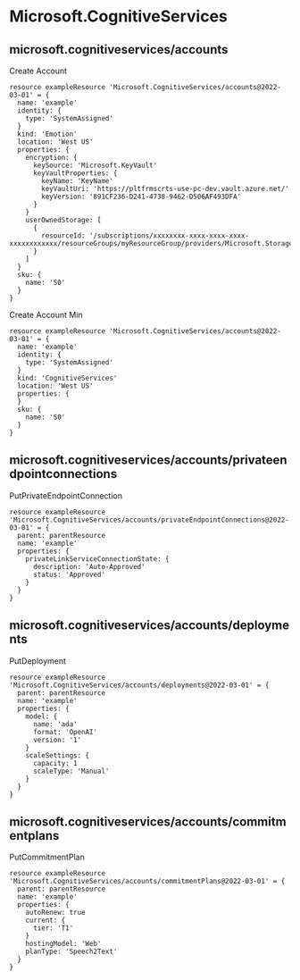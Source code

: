 # Microsoft.CognitiveServices

## microsoft.cognitiveservices/accounts

Create Account
```bicep
resource exampleResource 'Microsoft.CognitiveServices/accounts@2022-03-01' = {
  name: 'example'
  identity: {
    type: 'SystemAssigned'
  }
  kind: 'Emotion'
  location: 'West US'
  properties: {
    encryption: {
      keySource: 'Microsoft.KeyVault'
      keyVaultProperties: {
        keyName: 'KeyName'
        keyVaultUri: 'https://pltfrmscrts-use-pc-dev.vault.azure.net/'
        keyVersion: '891CF236-D241-4738-9462-D506AF493DFA'
      }
    }
    userOwnedStorage: [
      {
        resourceId: '/subscriptions/xxxxxxxx-xxxx-xxxx-xxxx-xxxxxxxxxxxx/resourceGroups/myResourceGroup/providers/Microsoft.Storage/storageAccounts/myStorageAccount'
      }
    ]
  }
  sku: {
    name: 'S0'
  }
}
```

Create Account Min
```bicep
resource exampleResource 'Microsoft.CognitiveServices/accounts@2022-03-01' = {
  name: 'example'
  identity: {
    type: 'SystemAssigned'
  }
  kind: 'CognitiveServices'
  location: 'West US'
  properties: {
  }
  sku: {
    name: 'S0'
  }
}
```

## microsoft.cognitiveservices/accounts/privateendpointconnections

PutPrivateEndpointConnection
```bicep
resource exampleResource 'Microsoft.CognitiveServices/accounts/privateEndpointConnections@2022-03-01' = {
  parent: parentResource 
  name: 'example'
  properties: {
    privateLinkServiceConnectionState: {
      description: 'Auto-Approved'
      status: 'Approved'
    }
  }
}
```

## microsoft.cognitiveservices/accounts/deployments

PutDeployment
```bicep
resource exampleResource 'Microsoft.CognitiveServices/accounts/deployments@2022-03-01' = {
  parent: parentResource 
  name: 'example'
  properties: {
    model: {
      name: 'ada'
      format: 'OpenAI'
      version: '1'
    }
    scaleSettings: {
      capacity: 1
      scaleType: 'Manual'
    }
  }
}
```

## microsoft.cognitiveservices/accounts/commitmentplans

PutCommitmentPlan
```bicep
resource exampleResource 'Microsoft.CognitiveServices/accounts/commitmentPlans@2022-03-01' = {
  parent: parentResource 
  name: 'example'
  properties: {
    autoRenew: true
    current: {
      tier: 'T1'
    }
    hostingModel: 'Web'
    planType: 'Speech2Text'
  }
}
```
